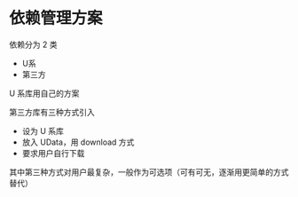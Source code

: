 # 依赖管理方案

依赖分为 2 类

- U系
- 第三方

U 系库用自己的方案

第三方库有三种方式引入

- 设为 U 系库
- 放入 UData，用 download 方式
- 要求用户自行下载

其中第三种方式对用户最复杂，一般作为可选项（可有可无，逐渐用更简单的方式替代）

